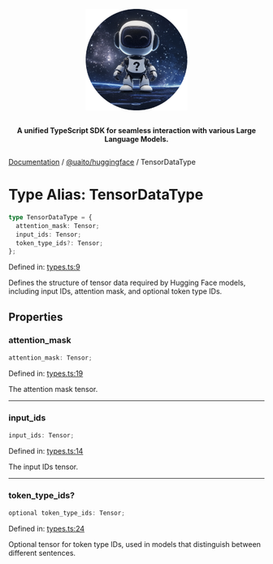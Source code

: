 <div style="display:flex; flex-direction:column; align-items:center;">
<p align="center">
  <img src="../UAITO.png" alt="UAITO Logo" width="200"/>
</p>

<p align="center">
  <strong>A unified TypeScript SDK for seamless interaction with various Large Language Models.</strong>
</p>
</div>

[Documentation](README.md) / [@uaito/huggingface](@uaito.huggingface.md) / TensorDataType

# Type Alias: TensorDataType

```ts
type TensorDataType = {
  attention_mask: Tensor;
  input_ids: Tensor;
  token_type_ids?: Tensor;
};
```

Defined in: [types.ts:9](https://github.com/elribonazo/uaito/blob/5e718d4c4365447ef5056696ab53cf4e29d9d11a/packages/huggingFace/src/types.ts#L9)

Defines the structure of tensor data required by Hugging Face models,
including input IDs, attention mask, and optional token type IDs.

## Properties

### attention\_mask

```ts
attention_mask: Tensor;
```

Defined in: [types.ts:19](https://github.com/elribonazo/uaito/blob/5e718d4c4365447ef5056696ab53cf4e29d9d11a/packages/huggingFace/src/types.ts#L19)

The attention mask tensor.

***

### input\_ids

```ts
input_ids: Tensor;
```

Defined in: [types.ts:14](https://github.com/elribonazo/uaito/blob/5e718d4c4365447ef5056696ab53cf4e29d9d11a/packages/huggingFace/src/types.ts#L14)

The input IDs tensor.

***

### token\_type\_ids?

```ts
optional token_type_ids: Tensor;
```

Defined in: [types.ts:24](https://github.com/elribonazo/uaito/blob/5e718d4c4365447ef5056696ab53cf4e29d9d11a/packages/huggingFace/src/types.ts#L24)

Optional tensor for token type IDs, used in models that distinguish between different sentences.
